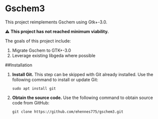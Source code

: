 # Gschem3
This project reimplements Gschem using Gtk+-3.0.

:warning: __This project has not reached minimum viability.__

The goals of this project include:

1. Migrate Gschem to GTK+-3.0
2. Leverage existing libgeda where possible

##Installation
1. __Install Git.__ This step can be skipped with Git already installed. Use the following command to install or update Git:

    ```
    sudo apt install git
    ```

2. __Obtain the source code.__ Use the following command to obtain source code from GitHub:

    ```
    git clone https://github.com/ehennes775/gschem3.git
    ```
